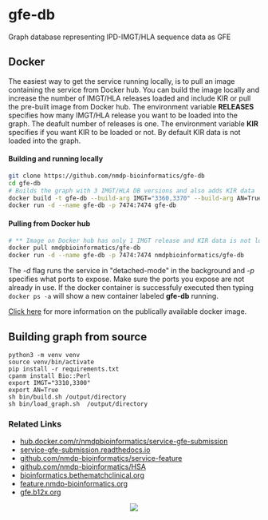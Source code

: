 # gfe-db
Graph database representing IPD-IMGT/HLA sequence data as GFE


## Docker
The easiest way to get the service running locally, is to pull an image containing the service from Docker hub. You can build the image locally and increase the number of IMGT/HLA releases loaded and include KIR or pull the pre-built image from Docker hub. The environment variable **RELEASES** specifies how many IMGT/HLA release you want to be loaded into the graph. The deafult number of releases is one. The environment variable **KIR** specifies if you want KIR to be loaded or not. By default KIR data is not loaded into the graph.

#### Building and running locally
```bash
git clone https://github.com/nmdp-bioinformatics/gfe-db
cd gfe-db
# Builds the graph with 3 IMGT/HLA DB versions and also adds KIR data
docker build -t gfe-db --build-arg IMGT="3360,3370" --build-arg AN=True .
docker run -d --name gfe-db -p 7474:7474 gfe-db
```

#### Pulling from Docker hub
```bash
# ** Image on Docker hub has only 1 IMGT release and KIR data is not loaded **
docker pull nmdpbioinformatics/gfe-db
docker run -d --name gfe-db -p 7474:7474 nmdpbioinformatics/gfe-db
```
The *-d* flag runs the service in "detached-mode" in the background and *-p* specifies what ports to expose. Make sure the ports you expose are not already in use. If the docker container is successfuly executed then typing ``docker ps -a`` will show a new container labeled **gfe-db** running. 

[Click here](https://hub.docker.com/r/nmdpbioinformatics/gfe-db/) for more information on the publically available docker image. 

## Building graph from source
```
python3 -m venv venv
source venv/bin/activate
pip install -r requirements.txt
cpanm install Bio::Perl
export IMGT="3310,3300"
export AN=True
sh bin/build.sh /output/directory
sh bin/load_graph.sh  /output/directory
```


### Related Links

 * [hub.docker.com/r/nmdpbioinformatics/service-gfe-submission](https://hub.docker.com/r/nmdpbioinformatics/service-gfe-submission)
 * [service-gfe-submission.readthedocs.io](https://service-gfe-submission.readthedocs.io/en/latest/index.html)
 * [github.com/nmdp-bioinformatics/service-feature](https://github.com/nmdp-bioinformatics/service-feature)
 * [github.com/nmdp-bioinformatics/HSA](https://github.com/nmdp-bioinformatics/HSA)
 * [bioinformatics.bethematchclinical.org](https://bioinformatics.bethematchclinical.org)
 * [feature.nmdp-bioinformatics.org](https://feature.nmdp-bioinformatics.org)
 * [gfe.b12x.org](http://gfe.b12x.org)

<p align="center">
  <img src="https://bethematch.org/content/site/images/btm_logo.png">
</p>



